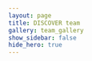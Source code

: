 ```yaml
---
layout: page
title: DISCOVER team
gallery: team_gallery
show_sidebar: false
hide_hero: true
---
```

